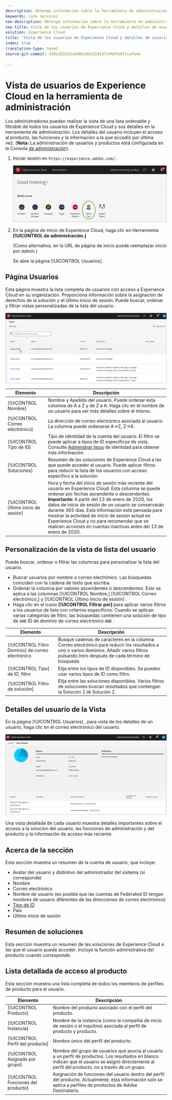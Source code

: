 ```yaml
---
description: Obtenga información sobre la herramienta de administración de Experience Cloud para vista de una lista ordenable y filtrable de todos los usuarios de Experience Cloud.
keywords: core services
seo-description: Obtenga información sobre la herramienta de administración de Experience Cloud para vista de una lista ordenable y filtrable de todos los usuarios de Experience Cloud.
seo-title: Vista de los usuarios de Experience Cloud y detalles de usuario
solution: Experience Cloud
title: 'Vista de los usuarios de Experience Cloud y detalles de usuario '
index: true
translation-type: tm+mt
source-git-commit: 43de353155c640b3ddc519147c94d7e9ffcafe4e

---
```



# Vista de usuarios de Experience Cloud en la herramienta de administración

Los administradores pueden realizar la vista de una lista ordenable y filtrable de todos los usuarios de Experience Cloud y sus detalles en la herramienta de administración. Los detalles del usuario incluyen el acceso al producto, las funciones y la información a la que accedió por última vez. (**Nota:** La administración de usuarios y productos está configurada en la Consola [de administración](admin-getting-started.md)).

1. Iniciar sesión en `https://experience.adobe.com/.`

   ![](assets/admin-tool.png)

1. En la página de inicio de Experience Cloud, haga clic en Herramienta **[!UICONTROL de administración.]**

   (Como alternativa, en la URL de página de inicio puede reemplazar _inicio_ por _admin._)

   Se abre la página [!UICONTROL Usuarios] .

## Página Usuarios

Esta página muestra la lista completa de usuarios con acceso a Experience Cloud en su organización. Proporciona información sobre la asignación de derechos de la solución y el último inicio de sesión. Puede buscar, ordenar y filtrar vistas personalizadas de la lista del usuario.

![](assets/admin-tool-users.png)

| Elemento | Descripción |
|---|---|
| [!UICONTROL Nombre] | Nombre y Apellido del usuario. Puede ordenar esta columna de A a Z y de Z a A.  Haga clic en el nombre de un usuario para ver más detalles sobre el mismo. |
| [!UICONTROL Correo electrónico] | La dirección de correo electrónico asociada al usuario. La columna puede ordenarse A->Z, Z->A. |
| [!UICONTROL Tipo de ID] | Tipo de identidad de la cuenta del usuario. El filtro se puede aplicar a tipos de ID específicos de vista. Consulte [Administrar tipos](https://helpx.adobe.com/enterprise/using/identity.html) de identidad para obtener más información. |
| [!UICONTROL Soluciones] | Resumen de las soluciones de Experience Cloud a las que puede acceder el usuario. Puede aplicar filtros para reducir la lista de los usuarios con acceso específico a la solución. |
| [!UICONTROL Último inicio de sesión] | Hora y fecha del inicio de sesión más reciente del usuario en Experience Cloud. Esta columna se puede ordenar por fechas ascendente o descendentes. <br> **Importante:** A partir del 13 de enero de 2020, los datos de inicio de sesión de un usuario se conservarán durante 365 días. Esta información está pensada para mostrar la actividad de inicio de sesión actual en Experience Cloud y no para recomendar que se realicen acciones en cuentas inactivas antes del 13 de enero de 2020. |

## Personalización de la vista de lista del usuario

Puede buscar, ordenar o filtrar las columnas para personalizar la lista del usuario.

* Buscar usuarios por nombre o correo electrónico. Las búsquedas coinciden con la cadena de texto que escriba.
* Ordenar la columna por valores ascendentes o descendentes. Esto se aplica a las columnas [!UICONTROL Nombre,] [!UICONTROL Correo electrónico,] y [!UICONTROL Último inicio de sesión] .
* Haga clic en el icono **[!UICONTROL Filtrar por]** para aplicar varios filtros a los usuarios de lista con criterios específicos. Cuando se aplican varias categorías de filtro, las búsquedas contienen una solución de tipo de `AND` ID de dominio de correo electrónico `AND` .

| Elemento | Descripción |
|---------|----------|
| [!UICONTROL Filtro Dominio] de correo electrónico | Busque cadenas de caracteres en la columna Correo electrónico para reducir los resultados a uno o varios dominios. Añadir varios filtros pulsando Intro después de cada término de búsqueda |
| [!UICONTROL Tipo] de ID, filtro | Elija entre los tipos de ID disponibles. Se pueden usar varios tipos de ID como filtro. |
| [!UICONTROL Filtro de solución] | Elija entre las soluciones disponibles. Varios filtros de soluciones buscan resultados que contengan la Solución 1 `OR` Solución 2. |

## Detalles del usuario de la Vista

En la página [!UICONTROL Usuarios] , para vista de los detalles de un usuario, haga clic en el correo electrónico del usuario.

![](assets/admin-tool-user-details.png)

Una vista detallada de cada usuario muestra detalles importantes sobre el acceso a la solución del usuario, las funciones de administración y del producto y la información de acceso más reciente.

## Acerca de la sección

Esta sección muestra un resumen de la cuenta de usuario, que incluye:

* Avatar del usuario y distintivo del administrador del sistema (si corresponde)
* Nombre
* Correo electrónico
* Nombre de usuario (es posible que las cuentas de Federated ID tengan nombres de usuario diferentes de las direcciones de correo electrónico)
* [Tipo de ID](https://helpx.adobe.com/enterprise/using/identity.html)
* País
* Último inicio de sesión

## Resumen de soluciones

Esta sección muestra un resumen de las soluciones de Experience Cloud a las que el usuario puede acceder. Incluye la función administrativa del producto cuando corresponde.

## Lista detallada de acceso al producto

Esta sección muestra una lista completa de todos los miembros de perfiles de producto para el usuario.

| Elemento | Descripción |
|---------|----------|
| [!UICONTROL Producto] | Nombre del producto asociado con el perfil del producto. |
| [!UICONTROL Instancia] | Nombre de la instancia (como la compañía de inicio de sesión o el inquilino) asociada al perfil de producto y producto. |
| [!UICONTROL Perfil del producto] | Nombre único del perfil del producto. |
| [!UICONTROL Asignado por grupo] | Nombre del grupo de usuarios que asocia al usuario a un perfil de productos. Los resultados en blanco indican que el usuario se asignó directamente al perfil del producto, no a través de un grupo. |
| [!UICONTROL Funciones del producto] | Asignación de funciones del usuario dentro del perfil del producto. Actualmente, esta información solo se aplica a perfiles de productos de Adobe Destinatario. |
